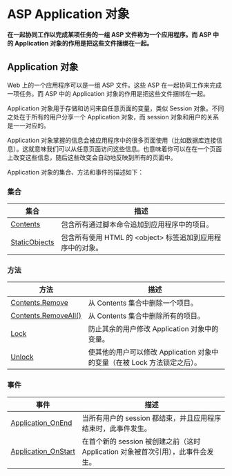 # ASP Application 对象

**在一起协同工作以完成某项任务的一组 ASP 文件称为一个应用程序。而 ASP 中的 Application 对象的作用是把这些文件捆绑在一起。**

## Application 对象

Web 上的一个应用程序可以是一组 ASP 文件。这些 ASP 在一起协同工作来完成一项任务。而 ASP 中的 Application 对象的作用是把这些文件捆绑在一起。

Application 对象用于存储和访问来自任意页面的变量，类似 Session 对象。不同之处在于所有的用户分享一个 Application 对象，而 session 对象和用户的关系是一一对应的。

Application 对象掌握的信息会被应用程序中的很多页面使用（比如数据库连接信息）。这就意味我们可以从任意页面访问这些信息。也意味着你可以在在一个页面上改变这些信息，随后这些改变会自动地反映到所有的页面中。

Application 对象的集合、方法和事件的描述如下：

### 集合

| 集合 | 描述 |
| --- | --- |
| [Contents](coll_contents.asp) | 包含所有通过脚本命令追加到应用程序中的项目。 |
| [StaticObjects](/asp/coll_staticobjects.asp) | 包含所有使用 HTML 的 &lt;object&gt; 标签追加到应用程序中的对象。 |

### 方法

| 方法 | 描述 |
| --- | --- |
| [Contents.Remove](/asp/met_contents_remove.asp) | 从 Contents 集合中删除一个项目。 |
| [Contents.RemoveAll()](/asp/met_contents_removeall.asp) | 从 Contents 集合中删除所有的项目。 |
| [Lock](/asp/met_lock_unlock.asp) | 防止其余的用户修改 Application 对象中的变量。 |
| [Unlock](/asp/met_lock_unlock.asp) | 使其他的用户可以修改 Application 对象中的变量（在被 Lock 方法锁定之后）。 |

### 事件

| 事件 | 描述 |
| --- | --- |
| [Application_OnEnd](/asp/ev_app_onend_onstart.asp) | 当所有用户的 session 都结束，并且应用程序结束时，此事件发生。 |
| [Application_OnStart](/asp/ev_app_onend_onstart.asp) | 在首个新的 session 被创建之前（这时 Application 对象被首次引用），此事件会发生。 |

